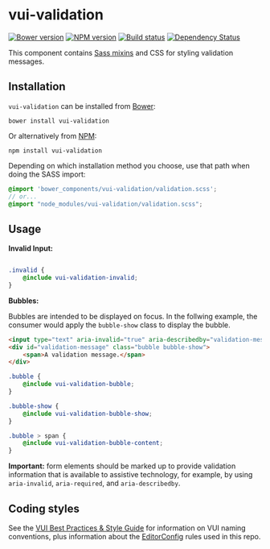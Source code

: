 # vui-validation

[![Bower version][bower-image]][bower-url]
[![NPM version][npm-image]][npm-url]
[![Build status][ci-image]][ci-url]
[![Dependency Status][dependencies-image]][dependencies-url]

This component contains [Sass mixins](http://sass-lang.com) and CSS for styling validation messages.

## Installation

`vui-validation` can be installed from [Bower][bower-url]:
```shell
bower install vui-validation
```

Or alternatively from [NPM][npm-url]:
```shell
npm install vui-validation
```

Depending on which installation method you choose, use that path when doing the SASS import:

```scss
@import 'bower_components/vui-validation/validation.scss';
// or...
@import "node_modules/vui-validation/validation.scss";
```

## Usage

**Invalid Input:**
```scss

.invalid {
	@include vui-validation-invalid;
}
```

**Bubbles:**

Bubbles are intended to be displayed on focus.  In the follwing example, the consumer would apply the `bubble-show` class to display the bubble.


```html
<input type="text" aria-invalid="true" aria-describedby="validation-message">
<div id="validation-message" class="bubble bubble-show">
	<span>A validation message.</span>
</div>
```

```scss
.bubble {
	@include vui-validation-bubble;
}

.bubble-show {
	@include vui-validation-bubble-show;
}

.bubble > span {
	@include vui-validation-bubble-content;
}

```

**Important:** form elements should be marked up to provide validation information that is available to assistive technology, for example, by using `aria-invalid`, `aria-required`, and `aria-describedby`.

## Coding styles

See the [VUI Best Practices & Style Guide](https://github.com/Brightspace/valence-ui-docs/wiki/Best-Practices-&-Style-Guide) for information on VUI naming conventions, plus information about the [EditorConfig](http://editorconfig.org) rules used in this repo.

[bower-url]: http://bower.io/search/?q=vui-validation
[bower-image]: https://img.shields.io/bower/v/vui-validation.svg
[npm-url]: https://www.npmjs.org/package/vui-validation
[npm-image]: https://img.shields.io/npm/v/vui-validation.svg
[ci-url]: https://travis-ci.org/Brightspace/valence-ui-validation
[ci-image]: https://img.shields.io/travis-ci/Brightspace/valence-ui-validation.svg
[dependencies-url]: https://david-dm.org/brightspace/valence-ui-validation
[dependencies-image]: https://img.shields.io/david/Brightspace/valence-ui-validation.svg
